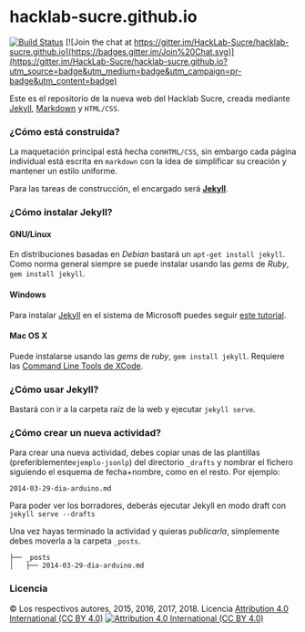 # hacklab-sucre.github.io
[![Build Status](https://travis-ci.org/HackLab-Sucre/hacklab-sucre.github.io.svg?branch=master)](https://travis-ci.org/HackLab-Sucre/hacklab-sucre.github.io)
[![Join the chat at https://gitter.im/HackLab-Sucre/hacklab-sucre.github.io](https://badges.gitter.im/Join%20Chat.svg)](https://gitter.im/HackLab-Sucre/hacklab-sucre.github.io?utm_source=badge&utm_medium=badge&utm_campaign=pr-badge&utm_content=badge)

Este es el repositorio de la nueva web del Hacklab Sucre, creada mediante [Jekyll][1], [Markdown][2] y `HTML/CSS`.
### ¿Cómo está construida?

La maquetación principal está hecha con`HTML/CSS`, sin embargo cada página individual está escrita en `markdown` con la idea de simplificar su creación y mantener un estilo uniforme.

Para las tareas de construcción, el encargado será **[Jekyll][1]**.

### ¿Cómo instalar Jekyll?

#### GNU/Linux

En distribuciones basadas en _Debian_ bastará un `apt-get install jekyll`. Como norma general siempre se puede instalar usando las _gems_ de _Ruby_, `gem install jekyll`.

#### Windows

Para instalar [Jekyll][1] en el sistema de Microsoft puedes seguir [este tutorial][3].

#### Mac OS X

Puede instalarse usando las _gems_ de _ruby_, `gem install jekyll`. Requiere las [Command Line Tools de XCode][4].

### ¿Cómo usar Jekyll?

Bastará con ir a la carpeta raíz de la web y ejecutar `jekyll serve`.

### ¿Cómo crear un nueva actividad?

Para crear una nueva actividad, debes copiar unas de las plantillas (preferiblemente`ejemplo-jsonlp`) del directorio `_drafts` y nombrar el fichero siguiendo el esquema de fecha+nombre, como en el resto. Por ejemplo:

```
2014-03-29-dia-arduino.md
```

Para poder ver los borradores, deberás ejecutar Jekyll en modo draft con `jekyll serve --drafts`

Una vez hayas terminado la actividad y quieras _publicarla_, símplemente debes moverla a la carpeta `_posts`.

```
├── _posts
│   ├── 2014-03-29-dia-arduino.md
```

### Licencia

© Los respectivos autores, 2015, 2016, 2017, 2018.
Licencia [Attribution 4.0 International (CC BY 4.0)][5]
[![Attribution 4.0 International (CC BY 4.0)](http://i.creativecommons.org/l/by/4.0/88x31.png "Attribution 4.0 International (CC BY 4.0)")][5]


[1]: http://jekyllrb.com
[2]: http://es.wikipedia.org/wiki/Markdown
[3]: http://jekyll-windows.juthilo.com
[4]: http://railsapps.github.io/xcode-command-line-tools.html
[5]: http://creativecommons.org/licenses/by/4.0/
